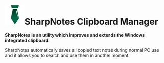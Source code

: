 
# ![SharpNotes](StoreLogo.scale-125.png)SharpNotes Clipboard Manager
__SharpNotes is an utility which improves and extends the Windows integrated clipboard.__

SharpNotes automatically saves all copied text notes during normal PC use and it allows you to search and use them in another moment.
